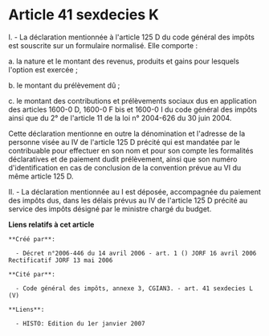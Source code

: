 # Article 41 sexdecies K

I. - La déclaration mentionnée à l'article 125 D du code général des impôts est souscrite sur un formulaire normalisé. Elle
comporte :

a. la nature et le montant des revenus, produits et gains pour lesquels l'option est exercée ;

b. le montant du prélèvement dû ;

c. le montant des contributions et prélèvements sociaux dus en application des articles 1600-0 D, 1600-0 F bis et 1600-0 I du
code général des impôts ainsi que du 2° de l'article 11 de la loi n° 2004-626 du 30 juin 2004.

Cette déclaration mentionne en outre la dénomination et l'adresse de la personne visée au IV de l'article 125 D précité qui
est mandatée par le contribuable pour effectuer en son nom et pour son compte les formalités déclaratives et de paiement
dudit prélèvement, ainsi que son numéro d'identification en cas de conclusion de la convention prévue au VI du même article
125 D.

II. - La déclaration mentionnée au I est déposée, accompagnée du paiement des impôts dus, dans les délais prévus au IV de
l'article 125 D précité au service des impôts désigné par le ministre chargé du budget.

**Liens relatifs à cet article**

	**Créé par**:

	  - Décret n°2006-446 du 14 avril 2006 - art. 1 () JORF 16 avril 2006 Rectificatif JORF 13 mai 2006

	**Cité par**:

	  - Code général des impôts, annexe 3, CGIAN3. - art. 41 sexdecies L (V)

	**Liens**:

	  - HISTO: Edition du 1er janvier 2007
